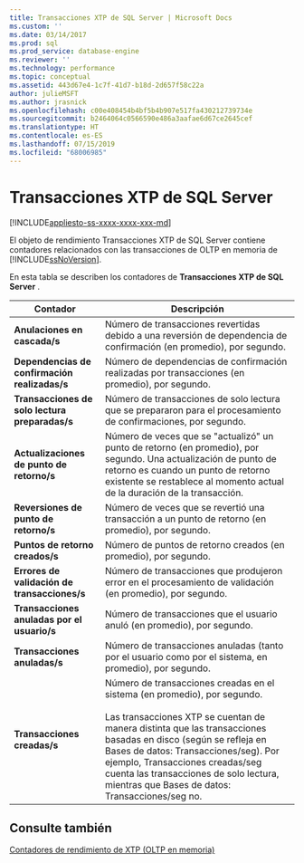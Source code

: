 ```yaml
---
title: Transacciones XTP de SQL Server | Microsoft Docs
ms.custom: ''
ms.date: 03/14/2017
ms.prod: sql
ms.prod_service: database-engine
ms.reviewer: ''
ms.technology: performance
ms.topic: conceptual
ms.assetid: 443d67e4-1c7f-41d7-b18d-2d657f58c22a
author: julieMSFT
ms.author: jrasnick
ms.openlocfilehash: c00e408454b4bf5b4b907e517fa430212739734e
ms.sourcegitcommit: b2464064c0566590e486a3aafae6d67ce2645cef
ms.translationtype: HT
ms.contentlocale: es-ES
ms.lasthandoff: 07/15/2019
ms.locfileid: "68006985"
---
```

# <a name="sql-server-xtp-transactions"></a>Transacciones XTP de SQL Server
[!INCLUDE[appliesto-ss-xxxx-xxxx-xxx-md](../../includes/appliesto-ss-xxxx-xxxx-xxx-md.md)]

  El objeto de rendimiento Transacciones XTP de SQL Server contiene contadores relacionados con las transacciones de OLTP en memoria de [!INCLUDE[ssNoVersion](../../includes/ssnoversion-md.md)].  
  
 En esta tabla se describen los contadores de **Transacciones XTP de SQL Server** .  
  
|Contador|Descripción|  
|-------------|-----------------|  
|**Anulaciones en cascada/s**|Número de transacciones revertidas debido a una reversión de dependencia de confirmación (en promedio), por segundo.|  
|**Dependencias de confirmación realizadas/s**|Número de dependencias de confirmación realizadas por transacciones (en promedio), por segundo.|  
|**Transacciones de solo lectura preparadas/s**|Número de transacciones de solo lectura que se prepararon para el procesamiento de confirmaciones, por segundo.|  
|**Actualizaciones de punto de retorno/s**|Número de veces que se "actualizó" un punto de retorno (en promedio), por segundo. Una actualización de punto de retorno es cuando un punto de retorno existente se restablece al momento actual de la duración de la transacción.|  
|**Reversiones de punto de retorno/s**|Número de veces que se revertió una transacción a un punto de retorno (en promedio), por segundo.|  
|**Puntos de retorno creados/s**|Número de puntos de retorno creados (en promedio), por segundo.|  
|**Errores de validación de transacciones/s**|Número de transacciones que produjeron error en el procesamiento de validación (en promedio), por segundo.|  
|**Transacciones anuladas por el usuario/s**|Número de transacciones que el usuario anuló (en promedio), por segundo.|  
|**Transacciones anuladas/s**|Número de transacciones anuladas (tanto por el usuario como por el sistema, en promedio), por segundo.|  
|**Transacciones creadas/s**|Número de transacciones creadas en el sistema (en promedio), por segundo.<br /><br /> Las transacciones XTP se cuentan de manera distinta que las transacciones basadas en disco (según se refleja en Bases de datos: Transacciones/seg). Por ejemplo, Transacciones creadas/seg cuenta las transacciones de solo lectura, mientras que Bases de datos: Transacciones/seg no.|  
  
## <a name="see-also"></a>Consulte también  
 [Contadores de rendimiento de XTP &#40;OLTP en memoria&#41;](../../relational-databases/performance-monitor/sql-server-xtp-in-memory-oltp-performance-counters.md)  
  
  
